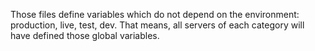 Those files define variables which do not depend on the environment: 
production, live, test, dev. That means, all servers of each category
will have defined those global variables.
